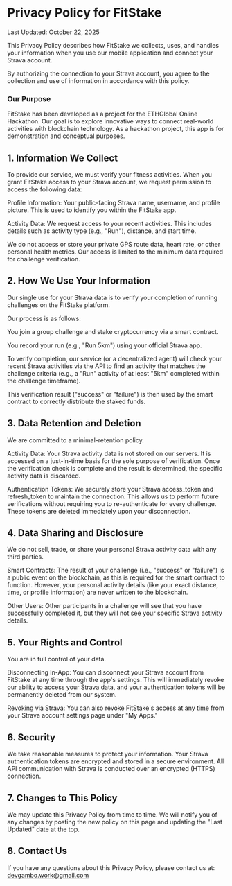 # Privacy Policy for FitStake

Last Updated: October 22, 2025

This Privacy Policy describes how FitStake we collects, uses, and handles your information when you use our mobile application and connect your Strava account.

By authorizing the connection to your Strava account, you agree to the collection and use of information in accordance with this policy.


### Our Purpose

FitStake has been developed as a project for the ETHGlobal Online Hackathon. Our goal is to explore innovative ways to connect real-world activities with blockchain technology. As a hackathon project, this app is for demonstration and conceptual purposes.



## 1. Information We Collect

To provide our service, we must verify your fitness activities. When you grant FitStake access to your Strava account, we request permission to access the following data:

Profile Information: Your public-facing Strava name, username, and profile picture. This is used to identify you within the FitStake app.

Activity Data: We request access to your recent activities. This includes details such as activity type (e.g., "Run"), distance, and start time.

We do not access or store your private GPS route data, heart rate, or other personal health metrics. Our access is limited to the minimum data required for challenge verification.

## 2. How We Use Your Information

Our single use for your Strava data is to verify your completion of running challenges on the FitStake platform.

Our process is as follows:

You join a group challenge and stake cryptocurrency via a smart contract.

You record your run (e.g., "Run 5km") using your official Strava app.

To verify completion, our service (or a decentralized agent) will check your recent Strava activities via the API to find an activity that matches the challenge criteria (e.g., a "Run" activity of at least "5km" completed within the challenge timeframe).

This verification result ("success" or "failure") is then used by the smart contract to correctly distribute the staked funds.

## 3. Data Retention and Deletion

We are committed to a minimal-retention policy.

Activity Data: Your Strava activity data is not stored on our servers. It is accessed on a just-in-time basis for the sole purpose of verification. Once the verification check is complete and the result is determined, the specific activity data is discarded.

Authentication Tokens: We securely store your Strava access_token and refresh_token to maintain the connection. This allows us to perform future verifications without requiring you to re-authenticate for every challenge. These tokens are deleted immediately upon your disconnection.

## 4. Data Sharing and Disclosure

We do not sell, trade, or share your personal Strava activity data with any third parties.

Smart Contracts: The result of your challenge (i.e., "success" or "failure") is a public event on the blockchain, as this is required for the smart contract to function. However, your personal activity details (like your exact distance, time, or profile information) are never written to the blockchain.

Other Users: Other participants in a challenge will see that you have successfully completed it, but they will not see your specific Strava activity details.

## 5. Your Rights and Control

You are in full control of your data.

Disconnecting In-App: You can disconnect your Strava account from FitStake at any time through the app's settings. This will immediately revoke our ability to access your Strava data, and your authentication tokens will be permanently deleted from our system.

Revoking via Strava: You can also revoke FitStake's access at any time from your Strava account settings page under "My Apps."

## 6. Security

We take reasonable measures to protect your information. Your Strava authentication tokens are encrypted and stored in a secure environment. All API communication with Strava is conducted over an encrypted (HTTPS) connection.

## 7. Changes to This Policy

We may update this Privacy Policy from time to time. We will notify you of any changes by posting the new policy on this page and updating the "Last Updated" date at the top.

## 8. Contact Us

If you have any questions about this Privacy Policy, please contact us at:
devgambo.work@gmail.com